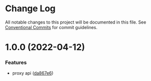 # Change Log

All notable changes to this project will be documented in this file.
See [Conventional Commits](https://conventionalcommits.org) for commit guidelines.

# 1.0.0 (2022-04-12)

### Features

- proxy api ([da867e6](https://github.com/li-yechao/gm/commit/da867e6631cacb8af0ae18826b5d76697546a3f5))
